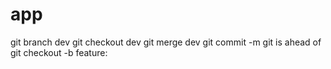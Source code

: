 # app
git branch dev git checkout dev
git merge dev
git commit -m
git is ahead of 
git checkout -b feature:
